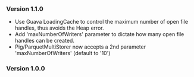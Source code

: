 ### Version 1.1.0 ### 
* Use Guava LoadingCache to control the maximum number of open file handles,
  thus avoids the Heap error.
* Add 'maxNumberOfWriters' parameter to dictate how many open file handles can
  be created.
* Pig/ParquetMultiStorer now accepts a 2nd parameter 'maxNumberOfWriters'
  (default to '10')

### Version 1.0.0 ### 
